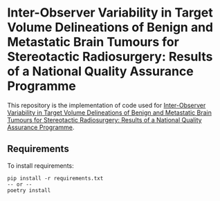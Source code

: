 # Inter-Observer Variability in Target Volume Delineations of Benign and Metastatic Brain Tumours for Stereotactic Radiosurgery: Results of a National Quality Assurance Programme

This repository is the implementation of code used for [Inter-Observer Variability in Target Volume Delineations of Benign and Metastatic Brain Tumours for Stereotactic Radiosurgery: Results of a National Quality Assurance Programme](https://pubmed.ncbi.nlm.nih.gov/31301960/). 

## Requirements

To install requirements:

```setup
pip install -r requirements.txt
-- or --
poetry install
```

